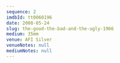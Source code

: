 ```yaml
---
sequence: 2
imdbId: tt0060196
date: 2008-05-24
slug: the-good-the-bad-and-the-ugly-1966
medium: 35mm
venue: AFI Silver
venueNotes: null
mediumNotes: null
---
```

